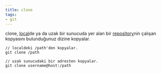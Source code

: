 ```yaml
---
title: clone
tags:
- git
---
```


clone, [local](/local)de ya da uzak bir sunucuda yer alan bir [repository](/repository)nin çalışan kopyasını bulunduğunuz dizine kopyalar.

```
// localdeki /path'den kopyalar.
git clone /path

// uzak sunucudaki bir adresten kopyalar.
git clone username@host:/path
```
